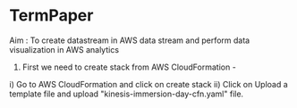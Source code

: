 # TermPaper

Aim : To create datastream in AWS data stream and perform data visualization in AWS analytics


1) First we need to create stack from AWS CloudFormation -

   
i) Go to AWS CloudFormation and click on create stack
ii) Click on Upload a template file and upload "kinesis-immersion-day-cfn.yaml" file.
